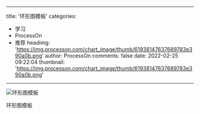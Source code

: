 
---
title: '环形图模板'
categories: 
 - 学习
 - ProcessOn
 - 推荐
headimg: 'https://img.processon.com/chart_image/thumb/61938147637689783e390a0b.png'
author: ProcessOn
comments: false
date: 2022-02-25 09:22:04
thumbnail: 'https://img.processon.com/chart_image/thumb/61938147637689783e390a0b.png'
---

<div>   
<img class="thumb" alt="环形图模板" src="https://img.processon.com/chart_image/thumb/61938147637689783e390a0b.png" referrerpolicy="no-referrer">
<p>环形图模板</p>  
</div>
            